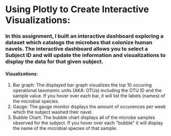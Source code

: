# Using Plotly to Create Interactive Visualizations:
### In this assignment, I built an interactive dashboard exploring a dataset which catalogs the microbes that colonize human navels. The interactive dashboard allows you to select a Subject ID and will update the information and visualizations to display the data for that given subject.

#### Visualizations:
1. Bar graph: The displayed bar graph visualizes the top 10 occuring operational taxonomic units (AKA: OTUs) including the OTU ID and the sample value. If you hover over each bar, it will list the labels (names) of the microbial species.
2. Gauge: The gauge monitor displays the amount of occurences per week which the subject washed their navel.
3. Bubble Chart: The bubble chart displays all of the microbe samples observed for the subject. If you hover over each "bubble" it will display the name of the microbial species of that sample.
